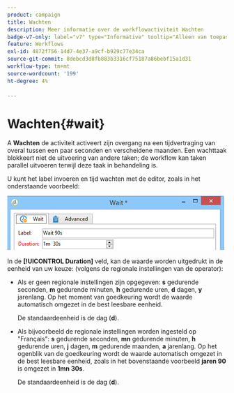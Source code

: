 ```yaml
---
product: campaign
title: Wachten
description: Meer informatie over de workflowactiviteit Wachten
badge-v7-only: label="v7" type="Informative" tooltip="Alleen van toepassing op Campaign Classic v7"
feature: Workflows
exl-id: 4872f756-14d7-4e37-a9cf-b929c77e34ca
source-git-commit: 8debcd3d8fb883b3316cf75187a86bebf15a1d31
workflow-type: tm+mt
source-wordcount: '199'
ht-degree: 4%

---
```


# Wachten{#wait}



A **Wachten** de activiteit activeert zijn overgang na een tijdvertraging van overal tussen een paar seconden en verscheidene maanden. Een wachttaak blokkeert niet de uitvoering van andere taken; de workflow kan taken parallel uitvoeren terwijl deze taak in behandeling is.

U kunt het label invoeren en tijd wachten met de editor, zoals in het onderstaande voorbeeld:

![](assets/edit_wait.png)

In de **[!UICONTROL Duration]** veld, kan de waarde worden uitgedrukt in de eenheid van uw keuze: (volgens de regionale instellingen van de operator):

* Als er geen regionale instellingen zijn opgegeven: **s** gedurende seconden, **m** gedurende minuten, **h** gedurende uren, **d** dagen, **y** jarenlang. Op het moment van goedkeuring wordt de waarde automatisch omgezet in de best leesbare eenheid.

  De standaardeenheid is de dag (**d**).

* Als bijvoorbeeld de regionale instellingen worden ingesteld op &quot;Français&quot;: **s** gedurende seconden, **mn** gedurende minuten, **h** gedurende uren, **j** dagen, **m** gedurende maanden, **a** jarenlang. Op het ogenblik van de goedkeuring wordt de waarde automatisch omgezet in de best leesbare eenheid, zoals in het bovenstaande voorbeeld **jaren 90** is omgezet in **1mn 30s**.

  De standaardeenheid is de dag (**d**).
